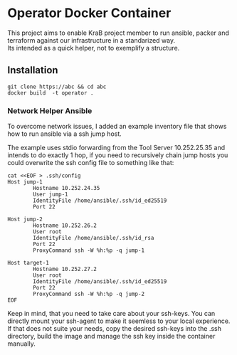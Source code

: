 # Operator Docker Container

This project aims to enable KraB project member to run ansible, packer and terraform against our infrastructure in a standarized way.  
Its intended as a quick helper, not to exemplify a structure.

## Installation


```
git clone https://abc && cd abc
docker build  -t operator .
```


### Network Helper Ansible

To overcome network issues, I added an example inventory file that shows how to run ansible via a ssh jump host.  

The example uses stdio forwarding from the Tool Server 10.252.25.35 and intends to do exactly 1 hop, if you need to recursively chain jump hosts you could overwrite the ssh config file to something like that:  

```
cat <<EOF > .ssh/config
Host jump-1
        Hostname 10.252.24.35
        User jump-1
        IdentityFile /home/ansible/.ssh/id_ed25519
        Port 22
 
Host jump-2
        Hostname 10.252.26.2
        User root
        IdentityFile /home/ansible/.ssh/id_rsa
        Port 22
        ProxyCommand ssh -W %h:%p -q jump-1
 
Host target-1
        Hostname 10.252.27.2
        User root
        IdentityFile /home/ansible/.ssh/id_ed25519
        Port 22
        ProxyCommand ssh -W %h:%p -q jump-2     
EOF
```

Keep in mind, that you need to take care about your ssh-keys. You can directly mount your ssh-agent to make it seemless to your local experience.  
If that does not suite your needs, copy the desired ssh-keys into the .ssh directory, build the image and manage the ssh key inside the container manually. 